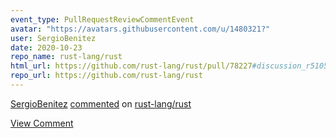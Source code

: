 ```yaml
---
event_type: PullRequestReviewCommentEvent
avatar: "https://avatars.githubusercontent.com/u/1480321?"
user: SergioBenitez
date: 2020-10-23
repo_name: rust-lang/rust
html_url: https://github.com/rust-lang/rust/pull/78227#discussion_r510543442
repo_url: https://github.com/rust-lang/rust
---
```


<a href='https://github.com/SergioBenitez' target='_blank'>SergioBenitez</a> <a href='https://github.com/rust-lang/rust/pull/78227#discussion_r510543442' target='_blank'>commented</a> on <a href='https://github.com/rust-lang/rust' target='_blank'>rust-lang/rust</a>

<a href='https://github.com/rust-lang/rust/pull/78227#discussion_r510543442' target='_blank'>View Comment</a>